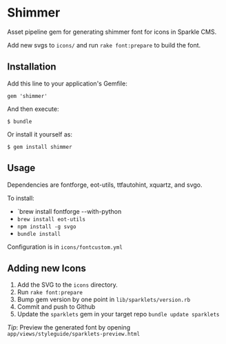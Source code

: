 # Shimmer

Asset pipeline gem for generating shimmer font for icons in Sparkle CMS.

Add new svgs to `icons/` and run `rake font:prepare` to build the font.

## Installation

Add this line to your application's Gemfile:

    gem 'shimmer'

And then execute:

    $ bundle

Or install it yourself as:

    $ gem install shimmer

## Usage

Dependencies are fontforge, eot-utils, ttfautohint, xquartz, and svgo.

To install:

* `brew install fontforge --with-python
* `brew install eot-utils`
* `npm install -g svgo`
* `bundle install`

Configuration is in `icons/fontcustom.yml`

## Adding new Icons
1. Add the SVG to the `icons` directory.
2. Run `rake font:prepare`
3. Bump gem version by one point in `lib/sparklets/version.rb`
4. Commit and push to Github
5. Update the `sparklets` gem in your target repo `bundle update sparklets`

*Tip*: Preview the generated font by opening
`app/views/styleguide/sparklets-preview.html`
